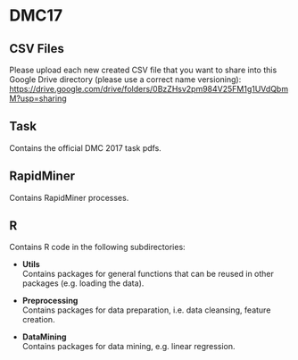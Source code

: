 # DMC17
## CSV Files
Please upload each new created CSV file that you want to share into this Google Drive directory (please use a correct name versioning):  
https://drive.google.com/drive/folders/0BzZHsv2pm984V25FM1g1UVdQbmM?usp=sharing  

## Task
Contains the official DMC 2017 task pdfs.
  
  
## RapidMiner
Contains RapidMiner processes.  


## R
Contains R code in the following subdirectories:
* **Utils**  
Contains packages for general functions that can be reused in other packages (e.g. loading the data).

* **Preprocessing**  
Contains packages for data preparation, i.e. data cleansing, feature creation.

* **DataMining**  
Contains packages for data mining, e.g. linear regression.


